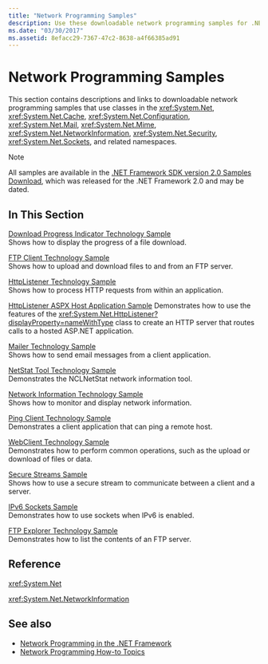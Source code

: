 ```yaml
---
title: "Network Programming Samples"
description: Use these downloadable network programming samples for .NET Framework System.Net and extended classes.
ms.date: "03/30/2017"
ms.assetid: 8efacc29-7367-47c2-8638-a4f66385ad91
---
```

# Network Programming Samples
This section contains descriptions and links to downloadable network programming samples that use classes in the <xref:System.Net>, <xref:System.Net.Cache>, <xref:System.Net.Configuration>, <xref:System.Net.Mail>, <xref:System.Net.Mime>, <xref:System.Net.NetworkInformation>, <xref:System.Net.Security>, <xref:System.Net.Sockets>, and related namespaces.
  
> [!NOTE]
> All samples are available in the [.NET Framework SDK version 2.0 Samples Download](https://www.microsoft.com/download/confirmation.aspx?id=22181), which was released for the .NET Framework 2.0 and may be dated.

## In This Section  
 [Download Progress Indicator Technology Sample](/previous-versions/dotnet/netframework-3.0/t8w6294a(v=vs.85))  
 Shows how to display the progress of a file download.  
  
 [FTP Client Technology Sample](/previous-versions/dotnet/netframework-3.0/b7810t5c(v=vs.85))  
 Shows how to upload and download files to and from an FTP server.  
  
 [HttpListener Technology Sample](/previous-versions/dotnet/netframework-3.0/y7cbb2y2(v=vs.85))  
 Shows how to process HTTP requests from within an application.  

 [HttpListener ASPX Host Application Sample](/previous-versions/visualstudio/visual-studio-2008/dd767375(v=vs.90))
 Demonstrates how to use the features of the <xref:System.Net.HttpListener?displayProperty=nameWithType> class to create an HTTP server that routes calls to a hosted ASP.NET application.
  
 [Mailer Technology Sample](/previous-versions/dotnet/netframework-3.0/whw7xbk2(v=vs.85))  
 Shows how to send email messages from a client application.  
  
 [NetStat Tool Technology Sample](/previous-versions/dotnet/netframework-3.0/ks32hs88(v=vs.85))  
 Demonstrates the NCLNetStat network information tool.  
  
 [Network Information Technology Sample](/previous-versions/dotnet/netframework-3.0/2xatedhd(v=vs.85))  
 Shows how to monitor and display network information.  
  
 [Ping Client Technology Sample](/previous-versions/dotnet/netframework-3.0/5253acs7(v=vs.85))  
 Demonstrates a client application that can ping a remote host.  
  
 [WebClient Technology Sample](/previous-versions/dotnet/netframework-3.0/fxk992zc(v=vs.85))  
 Demonstrates how to perform common operations, such as the upload or download of files or data.  
  
 [Secure Streams Sample](/previous-versions/dotnet/netframework-3.0/ms180980(v=vs.85))  
 Shows how to use a secure stream to communicate between a client and a server.  
  
 [IPv6 Sockets Sample](/previous-versions/dotnet/netframework-3.0/ms180981(v=vs.85))  
 Demonstrates how to use sockets when IPv6 is enabled.  
  
 [FTP Explorer Technology Sample](/previous-versions/dotnet/netframework-3.0/ms233623(v=vs.85))  
 Demonstrates how to list the contents of an FTP server.  

## Reference  
 <xref:System.Net>  
  
 <xref:System.Net.NetworkInformation>  
  
## See also

- [Network Programming in the .NET Framework](index.md)
- [Network Programming How-to Topics](network-programming-how-to-topics.md)
